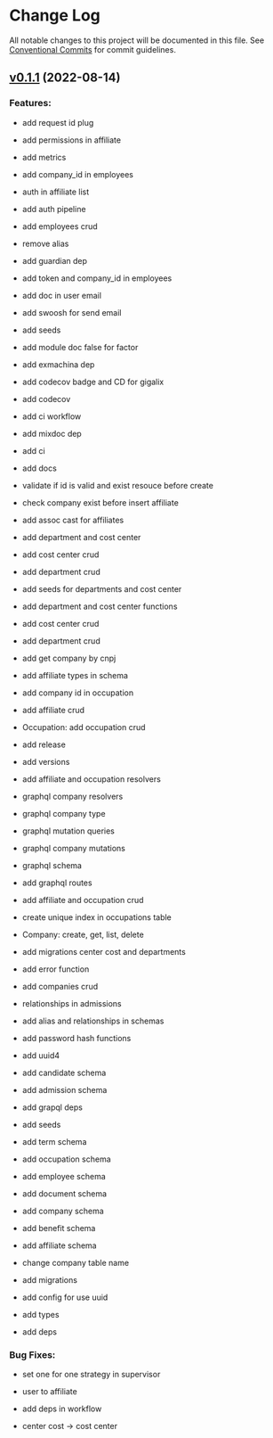 # Change Log

All notable changes to this project will be documented in this file.
See [Conventional Commits](Https://conventionalcommits.org) for commit guidelines.

<!-- changelog -->

## [v0.1.1](https://github.com/my_user/my_repo/compare/v0.1.1...v0.1.1) (2022-08-14)




### Features:

* add request id plug

* add permissions in affiliate

* add metrics

* add company_id in employees

* auth in affiliate list

* add auth pipeline

* add employees crud

* remove alias

* add guardian dep

* add token and company_id in employees

* add doc in user email

* add swoosh for send email

* add seeds

* add module doc false for factor

* add exmachina dep

* add codecov badge and CD for gigalix

* add codecov

* add ci workflow

* add mixdoc dep

* add ci

* add docs

* validate if id is valid and exist resouce before create

* check company exist before insert affiliate

* add assoc cast for affiliates

* add department and cost center

* add cost center crud

* add department crud

* add seeds for departments and cost center

* add department and cost center functions

* add cost center crud

* add department crud

* add get company by cnpj

* add affiliate types in schema

* add company id in occupation

* add affiliate crud

* Occupation: add occupation crud

* add release

* add versions

* add affiliate and occupation resolvers

* graphql company resolvers

* graphql company type

* graphql mutation queries

* graphql company mutations

* graphql schema

* add graphql routes

* add affiliate and occupation crud

* create unique index in occupations table

* Company: create, get, list, delete

* add migrations center cost and departments

* add error function

* add companies crud

* relationships in admissions

* add alias and relationships in schemas

* add password hash functions

* add uuid4

* add candidate schema

* add admission schema

* add grapql deps

* add seeds

* add term schema

* add occupation schema

* add employee schema

* add document schema

* add company schema

* add benefit schema

* add affiliate schema

* change company table name

* add migrations

* add config for use uuid

* add types

* add deps

### Bug Fixes:

* set one for one strategy in supervisor

* user to affiliate

* add deps in workflow

* center cost -> cost center
